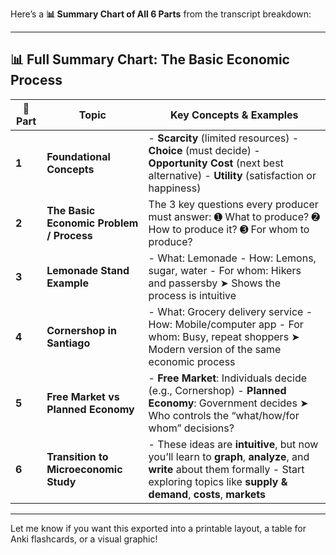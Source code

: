 Here’s a **📊 Summary Chart of All 6 Parts** from the transcript breakdown:

---

## 📊 Full Summary Chart: The Basic Economic Process

| 🧩 **Part** | **Topic**                                | **Key Concepts & Examples**                                                                                                                                                                  |
| ----------- | ---------------------------------------- | -------------------------------------------------------------------------------------------------------------------------------------------------------------------------------------------- |
| **1**       | **Foundational Concepts**                | - **Scarcity** (limited resources) - **Choice** (must decide) - **Opportunity Cost** (next best alternative) - **Utility** (satisfaction or happiness)                                       |
| **2**       | **The Basic Economic Problem / Process** | The 3 key questions every producer must answer: ➊ What to produce? ➋ How to produce it? ➌ For whom to produce?                                                                               |
| **3**       | **Lemonade Stand Example**               | - What: Lemonade - How: Lemons, sugar, water - For whom: Hikers and passersby ➤ Shows the process is intuitive                                                                               |
| **4**       | **Cornershop in Santiago**               | - What: Grocery delivery service - How: Mobile/computer app - For whom: Busy, repeat shoppers ➤ Modern version of the same economic process                                                  |
| **5**       | **Free Market vs Planned Economy**       | - **Free Market**: Individuals decide (e.g., Cornershop) - **Planned Economy**: Government decides ➤ Who controls the “what/how/for whom” decisions?                                         |
| **6**       | **Transition to Microeconomic Study**    | - These ideas are **intuitive**, but now you’ll learn to **graph**, **analyze**, and **write** about them formally - Start exploring topics like **supply & demand**, **costs**, **markets** |

---

Let me know if you want this exported into a printable layout, a table for Anki flashcards, or a visual graphic!